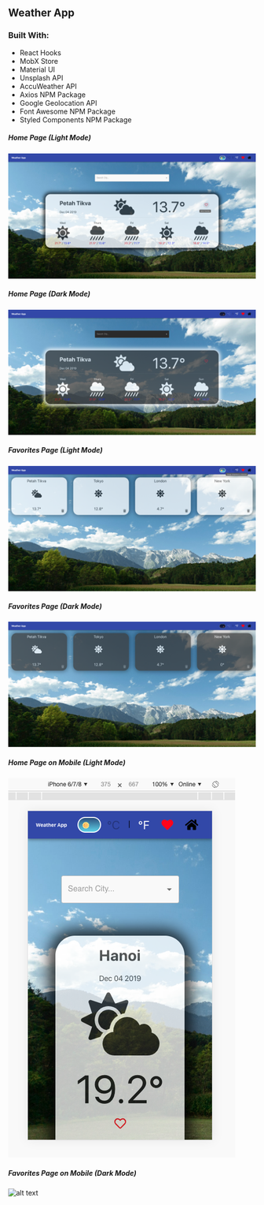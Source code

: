 ## Weather App

### Built With:
- React Hooks
- MobX Store
- Material UI
- Unsplash API
- AccuWeather API
- Axios NPM Package
- Google Geolocation API
- Font Awesome NPM Package
- Styled Components NPM Package

##### Home Page (Light Mode)
![alt text](screen_shots/HomePageLightMode.png "Home Page (Light Mode)")
##### Home Page (Dark Mode)
![alt text](screen_shots/HomePageDarkMode.png "Home Page (Dark Mode)")
##### Favorites Page (Light Mode)
![alt text](screen_shots/FavoritesLightMode.png "Favorites Page (Light Mode)")
##### Favorites Page (Dark Mode)
![alt text](screen_shots/FavoritesDarkMode.png "Favorites Page (Dark Mode)")
##### Home Page on Mobile (Light Mode)
![alt text](screen_shots/MobileHomePageLight.png "Home Page on Mobile (Light Mode)")
##### Favorites Page on Mobile (Dark Mode)
![alt text](screen_shots/HomePage.png "Favorites Page on Mobile (Dark Mode)")